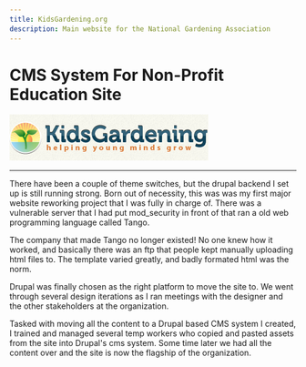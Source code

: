 ```yaml
---
title: KidsGardening.org
description: Main website for the National Gardening Association
---
```


# CMS System For Non-Profit Education Site

<div>
	<img class="img-fluid img-rounded" src="/files/kidsgardening.org.png" />
</div>

***

There have been a couple of theme switches, but the drupal backend I set up is still running strong.
Born out of necessity, this was was my first major website reworking project that I was fully in charge of.
There was a vulnerable server that I had put mod_security in front of that ran a
old web programming language called Tango.

The company that made Tango no longer existed! No one knew how it worked,
and basically there was an ftp that people kept
manually uploading html files to. The template varied greatly, and badly formated
html was the norm.

Drupal was finally chosen as the right platform to move the site to. We went
through several design iterations as I ran meetings with the designer and the
other stakeholders at the organization.

Tasked with moving all the content to a Drupal based CMS system I created, I
trained and managed several temp workers who copied and pasted assets from
the site into Drupal's cms system. Some time later we had all the content over
and the site is now the flagship of the organization.
